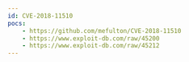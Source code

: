 ```yaml
---
id: CVE-2018-11510
pocs:
    - https://github.com/mefulton/CVE-2018-11510
    - https://www.exploit-db.com/raw/45200
    - https://www.exploit-db.com/raw/45212
---
```

